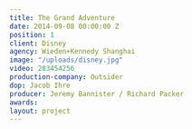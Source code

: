 ```yaml
---
title: The Grand Adventure
date: 2014-09-08 00:00:00 Z
position: 1
client: Disney
agency: Wieden+Kennedy Shanghai
image: "/uploads/disney.jpg"
video: 283454256
production-company: Outsider
dop: Jacob Ihre
producer: Jeremy Bannister / Richard Packer
awards:
layout: project
---
```


